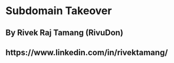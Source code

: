 <h1>Subdomain Takeover</h1>
<h2>By Rivek Raj Tamang (RivuDon)</h2>
<h2>https://www.linkedin.com/in/rivektamang/</h2>
